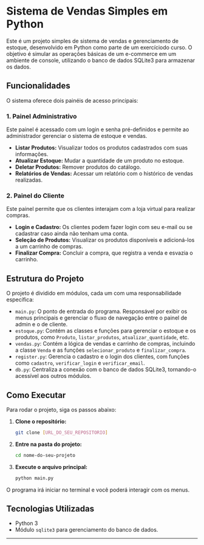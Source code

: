 # Sistema de Vendas Simples em Python

Este é um projeto simples de sistema de vendas e gerenciamento de estoque, desenvolvido em Python como parte de um exercíciodo curso. O objetivo é simular as operações básicas de um e-commerce em um ambiente de console, utilizando o banco de dados SQLite3 para armazenar os dados.

## Funcionalidades

O sistema oferece dois painéis de acesso principais:

### 1. Painel Administrativo

Este painel é acessado com um login e senha pré-definidos e permite ao administrador gerenciar o sistema de estoque e vendas.

* **Listar Produtos:** Visualizar todos os produtos cadastrados com suas informações.
* **Atualizar Estoque:** Mudar a quantidade de um produto no estoque.
* **Deletar Produtos:** Remover produtos do catálogo.
* **Relatórios de Vendas:** Acessar um relatório com o histórico de vendas realizadas.

### 2. Painel do Cliente

Este painel permite que os clientes interajam com a loja virtual para realizar compras.

* **Login e Cadastro:** Os clientes podem fazer login com seu e-mail ou se cadastrar caso ainda não tenham uma conta.
* **Seleção de Produtos:** Visualizar os produtos disponíveis e adicioná-los a um carrinho de compras.
* **Finalizar Compra:** Concluir a compra, que registra a venda e esvazia o carrinho.

## Estrutura do Projeto

O projeto é dividido em módulos, cada um com uma responsabilidade específica:

* `main.py`: O ponto de entrada do programa. Responsável por exibir os menus principais e gerenciar o fluxo de navegação entre o painel de admin e o de cliente.
* `estoque.py`: Contém as classes e funções para gerenciar o estoque e os produtos, como `Produto`, `listar_produtos`, `atualizar_quantidade`, etc.
* `vendas.py`: Contém a lógica de vendas e carrinho de compras, incluindo a classe `Venda` e as funções `selecionar_produto` e `finalizar_compra`.
* `register.py`: Gerencia o cadastro e o login dos clientes, com funções como `cadastro`, `verificar_login` e `verificar_email`.
* `db.py`: Centraliza a conexão com o banco de dados SQLite3, tornando-o acessível aos outros módulos.

## Como Executar

Para rodar o projeto, siga os passos abaixo:

1.  **Clone o repositório:**
    ```bash
    git clone [URL_DO_SEU_REPOSITORIO]
    ```

2.  **Entre na pasta do projeto:**
    ```bash
    cd nome-do-seu-projeto
    ```

3.  **Execute o arquivo principal:**
    ```bash
    python main.py
    ```

O programa irá iniciar no terminal e você poderá interagir com os menus.

## Tecnologias Utilizadas

* Python 3
* Módulo `sqlite3` para gerenciamento do banco de dados.

---
